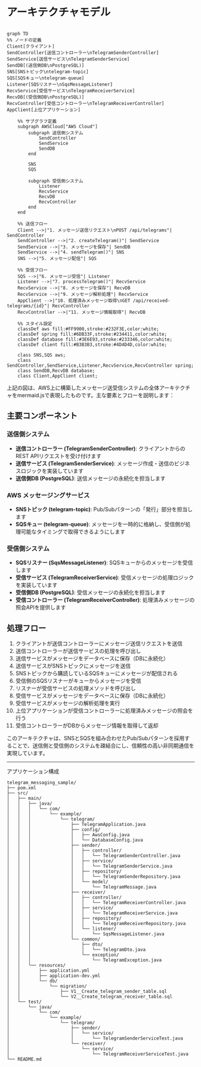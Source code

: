 # アーキテクチャモデル


```mermaid

graph TD
%% ノードの定義
Client[クライアント]
SendController[送信コントローラー\nTelegramSenderController]
SendService[送信サービス\nTelegramSenderService]
SendDB[(送信側DB\nPostgreSQL)]
SNS[SNSトピック\ntelegram-topic]
SQS[SQSキュー\ntelegram-queue]
Listener[SQSリスナー\nSqsMessageListener]
RecvService[受信サービス\nTelegramReceiverService]
RecvDB[(受信側DB\nPostgreSQL)]
RecvController[受信コントローラー\nTelegramReceiverController]
AppClient[上位アプリケーション]

    %% サブグラフ定義
    subgraph AWSCloud["AWS Cloud"]
        subgraph 送信側システム
            SendController
            SendService
            SendDB
        end
        
        SNS
        SQS
        
        subgraph 受信側システム
            Listener
            RecvService
            RecvDB
            RecvController
        end
    end
    
    %% 送信フロー
    Client -->|"1. メッセージ送信リクエスト\nPOST /api/telegrams"| SendController
    SendController -->|"2. createTelegram()"| SendService
    SendService -->|"3. メッセージを保存"| SendDB
    SendService -->|"4. sendTelegram()"| SNS
    SNS -->|"5. メッセージ配信"| SQS
    
    %% 受信フロー
    SQS -->|"6. メッセージ受信"| Listener
    Listener -->|"7. processTelegram()"| RecvService
    RecvService -->|"8. メッセージを保存"| RecvDB
    RecvService -->|"9. メッセージ解析処理"| RecvService
    AppClient -->|"10. 処理済みメッセージ取得\nGET /api/received-telegrams/{id}"| RecvController
    RecvController -->|"11. メッセージ情報取得"| RecvDB

    %% スタイル設定
    classDef aws fill:#FF9900,stroke:#232F3E,color:white;
    classDef spring fill:#6DB33F,stroke:#234411,color:white;
    classDef database fill:#3E6E93,stroke:#233346,color:white;
    classDef client fill:#B3B3B3,stroke:#4D4D4D,color:white;
    
    class SNS,SQS aws;
    class SendController,SendService,Listener,RecvService,RecvController spring;
    class SendDB,RecvDB database;
    class Client,AppClient client;
```

上記の図は、AWS上に構築したメッセージ送受信システムの全体アーキテクチャをmermaid.jsで表現したものです。主な要素とフローを説明します：

## 主要コンポーネント

### 送信側システム
- **送信コントローラー (TelegramSenderController)**: クライアントからのREST APIリクエストを受け付けます
- **送信サービス (TelegramSenderService)**: メッセージ作成・送信のビジネスロジックを実装しています
- **送信側DB (PostgreSQL)**: 送信メッセージの永続化を担当します

### AWS メッセージングサービス
- **SNSトピック (telegram-topic)**: Pub/Subパターンの「発行」部分を担当します
- **SQSキュー (telegram-queue)**: メッセージを一時的に格納し、受信側が処理可能なタイミングで取得できるようにします

### 受信側システム
- **SQSリスナー (SqsMessageListener)**: SQSキューからのメッセージを受信します
- **受信サービス (TelegramReceiverService)**: 受信メッセージの処理ロジックを実装しています
- **受信側DB (PostgreSQL)**: 受信メッセージの永続化を担当します
- **受信コントローラー (TelegramReceiverController)**: 処理済みメッセージの照会APIを提供します

## 処理フロー

1. クライアントが送信コントローラーにメッセージ送信リクエストを送信
2. 送信コントローラーが送信サービスの処理を呼び出し
3. 送信サービスがメッセージをデータベースに保存（DBに永続化）
4. 送信サービスがSNSトピックにメッセージを送信
5. SNSトピックから購読しているSQSキューにメッセージが配信される
6. 受信側のSQSリスナーがキューからメッセージを受信
7. リスナーが受信サービスの処理メソッドを呼び出し
8. 受信サービスがメッセージをデータベースに保存（DBに永続化）
9. 受信サービスがメッセージの解析処理を実行
10. 上位アプリケーションが受信コントローラーに処理済みメッセージの照会を行う
11. 受信コントローラーがDBからメッセージ情報を取得して返却

このアーキテクチャは、SNSとSQSを組み合わせたPub/Subパターンを採用することで、送信側と受信側のシステムを疎結合にし、信頼性の高い非同期通信を実現しています。

---

アプリケーション構成
```
telegram_messaging_sample/
├── pom.xml
├── src/
│   ├── main/
│   │   ├── java/
│   │   │   └── com/
│   │   │       └── example/
│   │   │           └── telegram/
│   │   │               ├── TelegramApplication.java
│   │   │               ├── config/
│   │   │               │   ├── AwsConfig.java
│   │   │               │   └── DatabaseConfig.java
│   │   │               ├── sender/
│   │   │               │   ├── controller/
│   │   │               │   │   └── TelegramSenderController.java
│   │   │               │   ├── service/
│   │   │               │   │   └── TelegramSenderService.java
│   │   │               │   ├── repository/
│   │   │               │   │   └── TelegramSenderRepository.java
│   │   │               │   └── model/
│   │   │               │       └── TelegramMessage.java
│   │   │               ├── receiver/
│   │   │               │   ├── controller/
│   │   │               │   │   └── TelegramReceiverController.java
│   │   │               │   ├── service/
│   │   │               │   │   └── TelegramReceiverService.java
│   │   │               │   ├── repository/
│   │   │               │   │   └── TelegramReceiverRepository.java
│   │   │               │   └── listener/
│   │   │               │       └── SqsMessageListener.java
│   │   │               └── common/
│   │   │                   ├── dto/
│   │   │                   │   └── TelegramDto.java
│   │   │                   └── exception/
│   │   │                       └── TelegramException.java
│   │   └── resources/
│   │       ├── application.yml
│   │       ├── application-dev.yml
│   │       └── db/
│   │           └── migration/
│   │               ├── V1__Create_telegram_sender_table.sql
│   │               └── V2__Create_telegram_receiver_table.sql
│   └── test/
│       └── java/
│           └── com/
│               └── example/
│                   └── telegram/
│                       ├── sender/
│                       │   └── service/
│                       │       └── TelegramSenderServiceTest.java
│                       └── receiver/
│                           └── service/
│                               └── TelegramReceiverServiceTest.java
└── README.md
```

